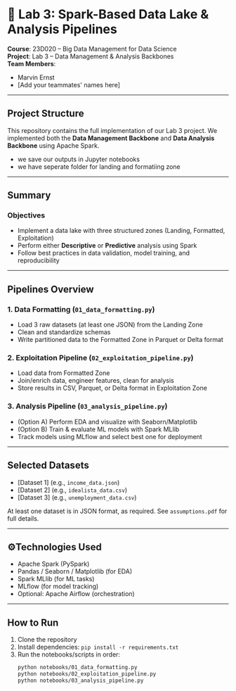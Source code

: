 # 🚀 Lab 3: Spark-Based Data Lake & Analysis Pipelines

**Course**: 23D020 – Big Data Management for Data Science  
**Project**: Lab 3 – Data Management & Analysis Backbones  
**Team Members**:  
- Marvin Ernst  
- [Add your teammates' names here]

---

## Project Structure

This repository contains the full implementation of our Lab 3 project. We implemented both the **Data Management Backbone** and **Data Analysis Backbone** using Apache Spark.

- we save our outputs in Jupyter notebooks
- we have seperate folder for landing and formatiing zone

---

## Summary

### Objectives
- Implement a data lake with three structured zones (Landing, Formatted, Exploitation)
- Perform either **Descriptive** or **Predictive** analysis using Spark
- Follow best practices in data validation, model training, and reproducibility

---

## Pipelines Overview

### 1. Data Formatting (`01_data_formatting.py`)
- Load 3 raw datasets (at least one JSON) from the Landing Zone
- Clean and standardize schemas
- Write partitioned data to the Formatted Zone in Parquet or Delta format

### 2. Exploitation Pipeline (`02_exploitation_pipeline.py`)
- Load data from Formatted Zone
- Join/enrich data, engineer features, clean for analysis
- Store results in CSV, Parquet, or Delta format in Exploitation Zone

### 3. Analysis Pipeline (`03_analysis_pipeline.py`)
- (Option A) Perform EDA and visualize with Seaborn/Matplotlib
- (Option B) Train & evaluate ML models with Spark MLlib
- Track models using MLflow and select best one for deployment

---

## Selected Datasets

- [Dataset 1] (e.g., `income_data.json`)
- [Dataset 2] (e.g., `idealista_data.csv`)
- [Dataset 3] (e.g., `unemployment_data.csv`)

At least one dataset is in JSON format, as required. See `assumptions.pdf` for full details.

---

## ⚙Technologies Used

- Apache Spark (PySpark)
- Pandas / Seaborn / Matplotlib (for EDA)
- Spark MLlib (for ML tasks)
- MLflow (for model tracking)
- Optional: Apache Airflow (orchestration)

---

## How to Run

1. Clone the repository
2. Install dependencies: `pip install -r requirements.txt`
3. Run the notebooks/scripts in order:
   ```bash
   python notebooks/01_data_formatting.py
   python notebooks/02_exploitation_pipeline.py
   python notebooks/03_analysis_pipeline.py
   ```



